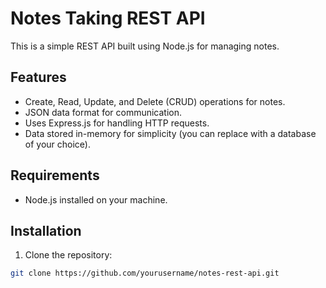 # Notes Taking REST API

This is a simple REST API built using Node.js for managing notes.

## Features

- Create, Read, Update, and Delete (CRUD) operations for notes.
- JSON data format for communication.
- Uses Express.js for handling HTTP requests.
- Data stored in-memory for simplicity (you can replace with a database of your choice).

## Requirements

- Node.js installed on your machine.

## Installation

1. Clone the repository:

```bash
git clone https://github.com/yourusername/notes-rest-api.git
